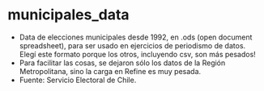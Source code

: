 # municipales_data
* Data de elecciones municipales desde 1992, en .ods (open document spreadsheet), para ser usado en ejercicios de periodismo de datos. Elegí este formato porque los otros, incluyendo csv, son más pesados!
* Para facilitar las cosas, se dejaron sólo los datos de la Región Metropolitana, sino la carga en Refine es muy pesada.
* Fuente: Servicio Electoral de Chile.
